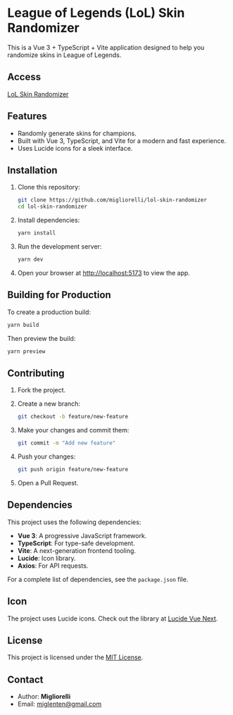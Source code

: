 # League of Legends (LoL) Skin Randomizer

This is a Vue 3 + TypeScript + Vite application designed to help you randomize skins in League of Legends.

## Access

[LoL Skin Randomizer](https://lolrandom.migliorelli.dev/)

## Features

- Randomly generate skins for champions.
- Built with Vue 3, TypeScript, and Vite for a modern and fast experience.
- Uses Lucide icons for a sleek interface.

## Installation

1. Clone this repository:

   ```bash
   git clone https://github.com/migliorelli/lol-skin-randomizer
   cd lol-skin-randomizer
   ```

2. Install dependencies:

   ```bash
   yarn install
   ```

3. Run the development server:

   ```bash
   yarn dev
   ```

4. Open your browser at [http://localhost:5173](http://localhost:5173) to view the app.

## Building for Production

To create a production build:

```bash
yarn build
```

Then preview the build:

```bash
yarn preview
```

## Contributing

1. Fork the project.
2. Create a new branch:

   ```bash
   git checkout -b feature/new-feature
   ```

3. Make your changes and commit them:

   ```bash
   git commit -m "Add new feature"
   ```

4. Push your changes:

   ```bash
   git push origin feature/new-feature
   ```

5. Open a Pull Request.

## Dependencies

This project uses the following dependencies:

- **Vue 3**: A progressive JavaScript framework.
- **TypeScript**: For type-safe development.
- **Vite**: A next-generation frontend tooling.
- **Lucide**: Icon library.
- **Axios**: For API requests.

For a complete list of dependencies, see the `package.json` file.

## Icon

The project uses Lucide icons. Check out the library at [Lucide Vue Next](https://github.com/lucide-icons/lucide).

## License

This project is licensed under the [MIT License](LICENSE).

## Contact

- Author: **Migliorelli**
- Email: [miglenten@gmail.com](mailto:miglenten@gmail.com)

